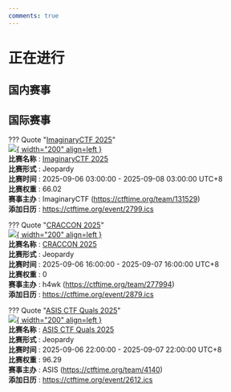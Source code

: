 ```yaml
---
comments: true
---
```

# 正在进行

## 国内赛事



## 国际赛事

??? Quote "[ImaginaryCTF 2025](https://2025.imaginaryctf.org/)"  
    [![](https://ctftime.org){ width="200" align=left }](https://2025.imaginaryctf.org/)  
    **比赛名称** : [ImaginaryCTF 2025](https://2025.imaginaryctf.org/)  
    **比赛形式** : Jeopardy  
    **比赛时间** : 2025-09-06 03:00:00 - 2025-09-08 03:00:00 UTC+8  
    **比赛权重** : 66.02  
    **赛事主办** : ImaginaryCTF (https://ctftime.org/team/131529)  
    **添加日历** : https://ctftime.org/event/2799.ics  
    
??? Quote "[CRACCON 2025](https://defhawk.com/battleground/raid/craccon-ctf-2025)"  
    [![](https://ctftime.org/media/events/CRACCon.png){ width="200" align=left }](https://defhawk.com/battleground/raid/craccon-ctf-2025)  
    **比赛名称** : [CRACCON 2025](https://defhawk.com/battleground/raid/craccon-ctf-2025)  
    **比赛形式** : Jeopardy  
    **比赛时间** : 2025-09-06 16:00:00 - 2025-09-07 16:00:00 UTC+8  
    **比赛权重** : 0  
    **赛事主办** : h4wk (https://ctftime.org/team/277994)  
    **添加日历** : https://ctftime.org/event/2879.ics  
    
??? Quote "[ASIS CTF Quals 2025](https://asisctf.com/)"  
    [![](https://ctftime.org/media/events/asisctf_1.jpg){ width="200" align=left }](https://asisctf.com/)  
    **比赛名称** : [ASIS CTF Quals 2025](https://asisctf.com/)  
    **比赛形式** : Jeopardy  
    **比赛时间** : 2025-09-06 22:00:00 - 2025-09-07 22:00:00 UTC+8  
    **比赛权重** : 96.29  
    **赛事主办** : ASIS (https://ctftime.org/team/4140)  
    **添加日历** : https://ctftime.org/event/2612.ics  
    